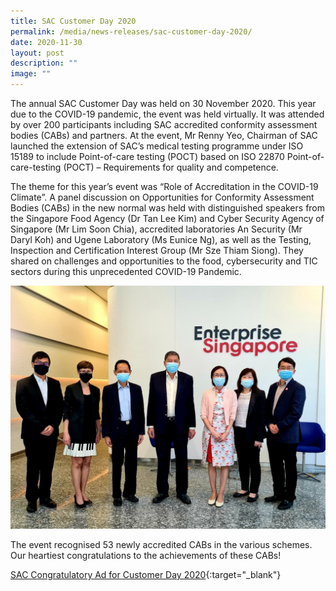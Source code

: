 ```yaml
---
title: SAC Customer Day 2020
permalink: /media/news-releases/sac-customer-day-2020/
date: 2020-11-30
layout: post
description: ""
image: ""
---
```

The annual SAC Customer Day was held on 30 November 2020. This year due to the COVID-19 pandemic, the event was held virtually. It was attended by over 200 participants including SAC accredited conformity assessment bodies (CABs) and partners. At the event, Mr Renny Yeo, Chairman of SAC launched the extension of SAC’s medical testing programme under ISO 15189 to include Point-of-care testing (POCT) based on ISO 22870 Point-of-care-testing (POCT) – Requirements for quality and competence.
 
The theme for this year’s event was “Role of Accreditation in the COVID-19 Climate”. A panel discussion on Opportunities for Conformity Assessment Bodies (CABs) in the new normal was held with distinguished speakers from the Singapore Food Agency (Dr Tan Lee Kim) and Cyber Security Agency of Singapore (Mr Lim Soon Chia), accredited laboratories An Security (Mr Daryl Koh) and Ugene Laboratory (Ms Eunice Ng), as well as the Testing, Inspection and Certification Interest Group (Mr Sze Thiam Siong). They shared on challenges and opportunities to the food, cybersecurity and TIC sectors during this unprecedented COVID-19 Pandemic.
 
![SAC1](/images/press-release//photos/39D78D63-A33E-4834-8F05-57C7E8C3E142.jpeg)

The event recognised 53 newly accredited CABs in the various schemes. Our heartiest congratulations to the achievements of these CABs!






[SAC Congratulatory Ad for Customer Day 2020](/files/documents/SAC-Congratulatory-Post-for-Newly-Accredited-CABs.pdf){:target="_blank"}